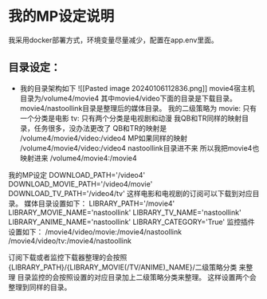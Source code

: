 # 我的MP设定说明
我采用docker部署方式，环境变量尽量减少，配置在app.env里面。

## 目录设定：
- 我的目录架构如下
![[Pasted image 20240106112836.png]]
movie4宿主机目录为/volume4/movie4
其中movie4/video下面的目录是下载目录。
movie4/nastoollink目录是整理后的媒体目录。
我的二级策略为
movie: 只有一个分类是电影
tv: 只有两个分类是电视剧和动漫
我QB和TR同样的映射目录，任务很多，没办法更改了
QB和TR的映射是
/volume4/movie4/video:/video4
MP如果同样的映射
/volume4/movie4/video:/video4
nastoollink目录进不来
所以我把movie4也映射进来
/volume4/movie4:/movie4

我的MP设定
DOWNLOAD_PATH='/video4'
DOWNLOAD_MOVIE_PATH='/video4/movie'
DOWNLOAD_TV_PATH='/video4/tv'
这样电影和电视剧的订阅可以下载到对应目录。
媒体目录设置如下：
LIBRARY_PATH='/movie4'
LIBRARY_MOVIE_NAME='nastoollink'
LIBRARY_TV_NAME='nastoollink'
LIBRARY_ANIME_NAME='nastoollink'
LIBRARY_CATEGORY='True'
监控插件设置如下：
/movie4/video/movie:/movie4/nastoollink
/movie4/video/tv:/movie4/nastoollink

订阅下载或者监控下载器整理的会按照 {LIBRARY_PATH}/{LIBRARY_MOVIE(/TV/ANIME)_NAME}/二级策略分类 来整理
目录监控的会按照设置的对应目录加上二级策略分类来整理。
这样设置两个会整理到同样的目录。
